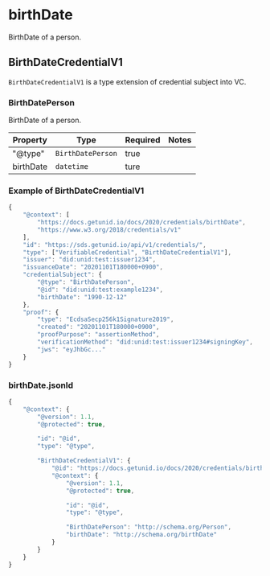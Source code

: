 # birthDate

BirthDate of a person.

## BirthDateCredentialV1

`BirthDateCredentialV1` is a type extension of credential subject into VC.

### BirthDatePerson

BirthDate of a person.

| Property  | Type              | Required | Notes |
| --------- | ----------------- | -------- | ----- |
| "@type"   | `BirthDatePerson` | true     |       |
| birthDate | `datetime`        | ture     |       |

### Example of BirthDateCredentialV1

```javascript
{
    "@context": [
        "https://docs.getunid.io/docs/2020/credentials/birthDate",
        "https://www.w3.org/2018/credentials/v1"
    ],
    "id": "https://sds.getunid.io/api/v1/credentials/",
    "type": ["VerifiableCredential", "BirthDateCredentialV1"],
    "issuer": "did:unid:test:issuer1234",
    "issuanceDate": "20201101T180000+0900",
    "credentialSubject": {
        "@type": "BirthDatePerson",
        "@id": "did:unid:test:example1234",
        "birthDate": "1990-12-12"
    },
    "proof": {
        "type": "EcdsaSecp256k1Signature2019",
        "created": "20201101T180000+0900",
        "proofPurpose": "assertionMethod",
        "verificationMethod": "did:unid:test:issuer1234#signingKey",
        "jws": "eyJhbGc..."
    }
}
```

### birthDate.jsonld

```javascript
{
    "@context": {
        "@version": 1.1,
        "@protected": true,

        "id": "@id",
        "type": "@type",

        "BirthDateCredentialV1": {
            "@id": "https://docs.getunid.io/docs/2020/credentials/birthDate#BirthDateCredentialV1",
            "@context": {
                "@version": 1.1,
                "@protected": true,

                "id": "@id",
                "type": "@type",

                "BirthDatePerson": "http://schema.org/Person",
                "birthDate": "http://schema.org/birthDate"
            }
        }
    }
}
```
